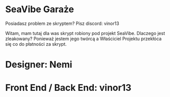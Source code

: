 # SeaVibe Garaże

Posiadasz problem ze skryptem? Pisz discord: vinor13

Witam, mam tutaj dla was skrypt robiony pod projekt SeaVibe. Dlaczego jest zleakowany? Ponieważ jestem jego twórcą a Właściciel Projektu przekłóca się co do płatności za skrypt. 

# Designer: Nemi
# Front End / Back End: vinor13
